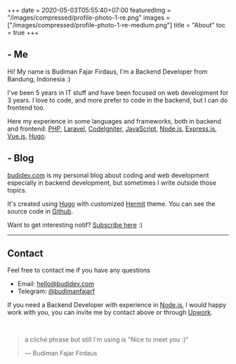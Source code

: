 +++
date = 2020-05-03T05:55:40+07:00
featuredImg = "/images/compressed/profile-photo-1-re.png"
images = ["/images/compressed/profile-photo-1-re-medium.png"]
title = "About"
toc = true
+++
## - Me

Hi! My name is Budiman Fajar Firdaus, I'm a Backend Developer from Bandung, Indonesia :)

I've been 5 years in IT stuff and have been focused on web development for 3 years. I love to code, and more prefer to code in the backend, but I can do frontend too.

Here my experience in some languages and frameworks, both in backend and frontend: [PHP](https://www.php.net/ "PHP"), [Laravel](https://laravel.com/ "Laravel"), [CodeIgniter](https://codeigniter.com/ "CodeIgniter"), [JavaScript](https://developer.mozilla.org/en-US/docs/Web/JavaScript "JavaScript"), [Node.js](https://nodejs.org/ "Node.js"), [Express.js](http://expressjs.com/ "Express.js"), [Vue.js](https://vuejs.org/ "Vue.js"), [Hugo](https://gohugo.io "Hugo").

## - Blog

[budidev.com](/ "BudiDev") is my personal blog about coding and web development especially in backend development, but sometimes I write outside those topics.

It's created using [Hugo](https://gohugo.io "Hugo") with customized [Hermit](https://themes.gohugo.io/hermit "Hugo Hermit theme") theme. You can see the source code in [Github](https://github.com/budimanfajarf/blog "Github Blog Budiman Fajar Firdaus").

Want to get interesting notif? 
[Subscribe here](https://subs.budidev.com/newsletter "Subscribe BudiDev Newsletter") :)

---

## Contact

Feel free to contact me if you have any questions

* Email: [hello@budidev.com](mailto:hello@budidev.com?cc=budimanfajarf@gmail.com "Email Budiman Fajar Firdaus")
* Telegram: [@budimanfajarf](https://t.me/budimanfajarf/ "Telegram Budiman Fajar Firdaus")

If you need a Backend Developer with experience in [Node.js](https://nodejs.org/ "Node.js"), I would happy work with you, you can invite me by contact above or through [Upwork](https://www.upwork.com/freelancers/\~01b8d55d6a5a8f1077/ "Upwork Budiman Fajar Firdaus").

‎
 
> a cliché phrase but still I'm using is "Nice to meet you :)"
>
> — Budiman Fajar Firdaus

‎

